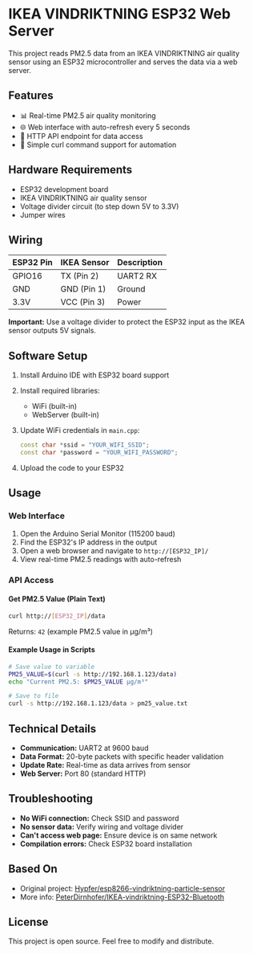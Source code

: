 # IKEA VINDRIKTNING ESP32 Web Server

This project reads PM2.5 data from an IKEA VINDRIKTNING air quality sensor using an ESP32 microcontroller and serves the data via a web server.

## Features

- 📊 Real-time PM2.5 air quality monitoring
- 🌐 Web interface with auto-refresh every 5 seconds
- 📡 HTTP API endpoint for data access
- 🔧 Simple curl command support for automation

## Hardware Requirements

- ESP32 development board
- IKEA VINDRIKTNING air quality sensor
- Voltage divider circuit (to step down 5V to 3.3V)
- Jumper wires

## Wiring

| ESP32 Pin | IKEA Sensor | Description |
|-----------|-------------|-------------|
| GPIO16    | TX (Pin 2)  | UART2 RX    |
| GND       | GND (Pin 1) | Ground      |
| 3.3V      | VCC (Pin 3) | Power       |

**Important:** Use a voltage divider to protect the ESP32 input as the IKEA sensor outputs 5V signals.

## Software Setup

1. Install Arduino IDE with ESP32 board support
2. Install required libraries:
   - WiFi (built-in)
   - WebServer (built-in)

3. Update WiFi credentials in `main.cpp`:
   ```cpp
   const char *ssid = "YOUR_WIFI_SSID";
   const char *password = "YOUR_WIFI_PASSWORD";
   ```

4. Upload the code to your ESP32

## Usage

### Web Interface

1. Open the Arduino Serial Monitor (115200 baud)
2. Find the ESP32's IP address in the output
3. Open a web browser and navigate to `http://[ESP32_IP]/`
4. View real-time PM2.5 readings with auto-refresh

### API Access

#### Get PM2.5 Value (Plain Text)
```bash
curl http://[ESP32_IP]/data
```
Returns: `42` (example PM2.5 value in μg/m³)

#### Example Usage in Scripts
```bash
# Save value to variable
PM25_VALUE=$(curl -s http://192.168.1.123/data)
echo "Current PM2.5: $PM25_VALUE μg/m³"

# Save to file
curl -s http://192.168.1.123/data > pm25_value.txt
```

## Technical Details

- **Communication:** UART2 at 9600 baud
- **Data Format:** 20-byte packets with specific header validation
- **Update Rate:** Real-time as data arrives from sensor
- **Web Server:** Port 80 (standard HTTP)


## Troubleshooting

- **No WiFi connection:** Check SSID and password
- **No sensor data:** Verify wiring and voltage divider
- **Can't access web page:** Ensure device is on same network
- **Compilation errors:** Check ESP32 board installation

## Based On

- Original project: [Hypfer/esp8266-vindriktning-particle-sensor](https://github.com/Hypfer/esp8266-vindriktning-particle-sensor)
- More info: [PeterDirnhofer/IKEA-vindriktning-ESP32-Bluetooth](https://github.com/PeterDirnhofer/IKEA-vindriktning-ESP32-Bluetooth)

## License

This project is open source. Feel free to modify and distribute.
